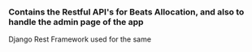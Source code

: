 ### Contains the Restful API's for Beats Allocation, and also to handle the admin page of the app
Django Rest Framework used for the same
